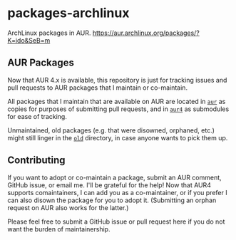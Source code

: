 packages-archlinux
==================

ArchLinux packages in AUR.
https://aur.archlinux.org/packages/?K=ido&SeB=m

AUR Packages
------------

Now that AUR 4.x is available, this repository is just for tracking issues 
and pull requests to AUR packages that I maintain or co-maintain.

All packages that I maintain that are available on AUR are located in
[`aur`](https://github.com/ido/packages-archlinux/tree/master/aur) as copies
for purposes of submitting pull requests,
and in [`aur4`](https://github.com/ido/packages-archlinux/tree/master/aur4)
as submodules for ease of tracking.

Unmaintained, old packages (e.g. that were disowned, orphaned, etc.) might
still linger in the [`old`](https://github.com/ido/packages-archlinux/tree/master/old) directory,
in case anyone wants to pick them up.

Contributing
------------

If you want to adopt or co-maintain a package, submit an AUR comment, GitHub issue,
or email me.  I'll be grateful for the help!  Now that AUR4 supports comaintainers,
I can add you as a co-maintainer, or if you prefer I can also disown the package 
for you to adopt it.  (Submitting an orphan request on AUR also works for the latter.)

Please feel free to submit a GitHub issue or pull request here if you do not
want the burden of maintainership.

